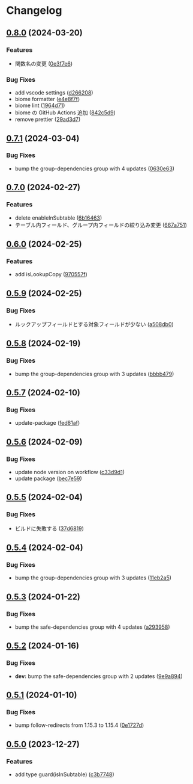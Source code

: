 # Changelog

## [0.8.0](https://github.com/cy-takeuchi/kintone-pretty-fields/compare/v0.7.1...v0.8.0) (2024-03-20)


### Features

* 関数名の変更 ([0e3f7e6](https://github.com/cy-takeuchi/kintone-pretty-fields/commit/0e3f7e65ea04e9e625eaf0eb59c643eabbbe85d6))


### Bug Fixes

* add vscode settings ([d266208](https://github.com/cy-takeuchi/kintone-pretty-fields/commit/d2662086aac4dbd2b1ba91cc9e0ae296843fb0fc))
* biome formatter ([e4e8f7f](https://github.com/cy-takeuchi/kintone-pretty-fields/commit/e4e8f7f143cad3722dfa52d0efbe3f9e9c556630))
* biome lint ([1964d71](https://github.com/cy-takeuchi/kintone-pretty-fields/commit/1964d711acfce2d6a1c9f2597029ee0f075dac52))
* biome の GitHub Actions 追加 ([842c5d9](https://github.com/cy-takeuchi/kintone-pretty-fields/commit/842c5d920a64661d2fd9546fae1b9e1fd54a5494))
* remove prettier ([29ad3d7](https://github.com/cy-takeuchi/kintone-pretty-fields/commit/29ad3d75d4edef132a4f22ddc3fbdab27963383d))

## [0.7.1](https://github.com/cy-takeuchi/kintone-pretty-fields/compare/v0.7.0...v0.7.1) (2024-03-04)


### Bug Fixes

* bump the group-dependencies group with 4 updates ([0630e63](https://github.com/cy-takeuchi/kintone-pretty-fields/commit/0630e630ae3b4010a48eaabd15c57468366d7e9f))

## [0.7.0](https://github.com/cy-takeuchi/kintone-pretty-fields/compare/v0.6.0...v0.7.0) (2024-02-27)


### Features

* delete enableInSubtable ([6b16463](https://github.com/cy-takeuchi/kintone-pretty-fields/commit/6b1646325e1eec3f3563f8fd0ad93cd9d5b52911))
* テーブル内フィールド、グループ内フィールドの絞り込み変更 ([667a751](https://github.com/cy-takeuchi/kintone-pretty-fields/commit/667a75192a9e3c70fc6d630c02a872db2ecb55d6))

## [0.6.0](https://github.com/cy-takeuchi/kintone-pretty-fields/compare/v0.5.9...v0.6.0) (2024-02-25)


### Features

* add isLookupCopy ([970557f](https://github.com/cy-takeuchi/kintone-pretty-fields/commit/970557f675f5892cee2766daa8ffd57790ac3711))

## [0.5.9](https://github.com/cy-takeuchi/kintone-pretty-fields/compare/v0.5.8...v0.5.9) (2024-02-25)


### Bug Fixes

* ルックアップフィールドとする対象フィールドが少ない ([a508db0](https://github.com/cy-takeuchi/kintone-pretty-fields/commit/a508db03c7a99e68f12d5c6e50c7a86a07273e64))

## [0.5.8](https://github.com/cy-takeuchi/kintone-pretty-fields/compare/v0.5.7...v0.5.8) (2024-02-19)


### Bug Fixes

* bump the group-dependencies group with 3 updates ([bbbb479](https://github.com/cy-takeuchi/kintone-pretty-fields/commit/bbbb4790887f9c9a6153bef51e7b6e6bcd68bb7b))

## [0.5.7](https://github.com/cy-takeuchi/kintone-pretty-fields/compare/v0.5.6...v0.5.7) (2024-02-10)


### Bug Fixes

* update-package ([fed81af](https://github.com/cy-takeuchi/kintone-pretty-fields/commit/fed81af8db3cbe4df95932eef3969323a5b6f186))

## [0.5.6](https://github.com/cy-takeuchi/kintone-pretty-fields/compare/v0.5.5...v0.5.6) (2024-02-09)


### Bug Fixes

* update node version on workflow ([c33d9d1](https://github.com/cy-takeuchi/kintone-pretty-fields/commit/c33d9d1f498d0cd770ebe4dba142a1fbd4553285))
* update package ([bec7e59](https://github.com/cy-takeuchi/kintone-pretty-fields/commit/bec7e59efa2a4620c12bdaea5a3237fe42574937))

## [0.5.5](https://github.com/cy-takeuchi/kintone-pretty-fields/compare/v0.5.4...v0.5.5) (2024-02-04)


### Bug Fixes

* ビルドに失敗する ([37d6819](https://github.com/cy-takeuchi/kintone-pretty-fields/commit/37d68192999d6b4a2e1d0c320543153c37624fe6))

## [0.5.4](https://github.com/cy-takeuchi/kintone-pretty-fields/compare/v0.5.3...v0.5.4) (2024-02-04)


### Bug Fixes

* bump the group-dependencies group with 3 updates ([11eb2a5](https://github.com/cy-takeuchi/kintone-pretty-fields/commit/11eb2a5bbdda79facc5cce808cfa2c2e5fe0ce17))

## [0.5.3](https://github.com/cy-takeuchi/kintone-pretty-fields/compare/v0.5.2...v0.5.3) (2024-01-22)


### Bug Fixes

* bump the safe-dependencies group with 4 updates ([a293958](https://github.com/cy-takeuchi/kintone-pretty-fields/commit/a2939585a6a4478290ad9f6071755d82d11d6231))

## [0.5.2](https://github.com/cy-takeuchi/kintone-pretty-fields/compare/v0.5.1...v0.5.2) (2024-01-16)


### Bug Fixes

* **dev:** bump the safe-dependencies group with 2 updates ([9e9a894](https://github.com/cy-takeuchi/kintone-pretty-fields/commit/9e9a894f621950a002a62a2434013a28efc2dc51))

## [0.5.1](https://github.com/cy-takeuchi/kintone-pretty-fields/compare/v0.5.0...v0.5.1) (2024-01-10)


### Bug Fixes

* bump follow-redirects from 1.15.3 to 1.15.4 ([0e1727d](https://github.com/cy-takeuchi/kintone-pretty-fields/commit/0e1727dae0f65b4f2bbbe02ff6b9850b15aabea9))

## [0.5.0](https://github.com/cy-takeuchi/kintone-pretty-fields/compare/0.4.1...v0.5.0) (2023-12-27)


### Features

* add type guard(isInSubtable) ([c3b7748](https://github.com/cy-takeuchi/kintone-pretty-fields/commit/c3b7748f61de07dc5eb60edd344c3700868185e8))
